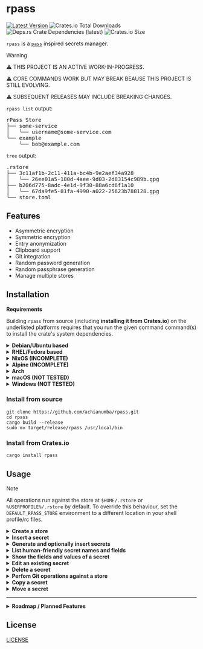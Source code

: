 <!-- markdownlint-disable no-inline-html -->
# rpass

[![Latest Version](https://img.shields.io/crates/v/rpass.svg)](https://crates.io/crates/rpass)
![Crates.io Total Downloads](https://img.shields.io/crates/d/rpass)
![Deps.rs Crate Dependencies (latest)](https://img.shields.io/deps-rs/rpass/latest)
![Crates.io Size](https://img.shields.io/crates/size/rpass)

`rpass` is a [`pass`](https://www.passwordstore.org/) inspired secrets manager.

> [!WARNING]
> ⚠️ THIS PROJECT IS AN ACTIVE WORK-IN-PROGRESS.
>
> ⚠️ CORE COMMANDS WORK BUT MAY BREAK BEAUSE THIS PROJECT IS STILL EVOLVING.
>
> ⚠️ SUBSEQUENT RELEASES MAY INCLUDE BREAKING CHANGES.

`rpass list` output:

<pre>
rPass Store
├── some-service
│   └── username@some-service.com
└── example
    └── bob@example.com
</pre>

`tree` output:

<pre>
.rstore
├── 3c11af1b-2c11-411a-bc4b-9e2aef34a928
│   └── 26ee01a5-180d-4aee-9d03-2d83154c989b.gpg
├── b206d775-8adc-4e1d-9f30-88a6cd6f1a10
│   └── 67da9fe5-81fa-4990-a022-25623b788128.gpg
└── store.toml
</pre>

## Features

- Asymmetric encryption
- Symmetric encryption
- Entry anonymization
- Clipboard support
- Git integration
- Random password generation
- Random passphrase generation
- Manage multiple stores

<!-- markdownlint-disable first-line-h1 no-emphasis-as-heading no-inline-html-->

## Installation

**Requirements**

Building `rpass` from source (including **installing it from Crates.io**) on the underlisted platforms requires that you run the given command command(s) to install the crate's system dependencies.

<details>
<summary><strong>Debian/Ubuntu based</strong></summary>

```shell
apt install -y pkg-config gcc libgpgme-dev
```

</details>

<details>
<summary><strong>RHEL/Fedora based</strong></summary>

```shell
dnf install -y gcc gpgme-devel
```

</details>

<details>
<summary><strong>NixOS (INCOMPLETE)</strong></summary>

```shell
nix-env -iA nixpkgs.gcc \
  nixpkgs.pkg-config \
  nixpkgs.gpgme.dev \
  nixpkgs.libassuan.dev \
  nixpkgs.libgpg-error.dev
```

```shell
export EXPORT $HOME/.nix-profile/lib/pkgconfig/
```

</details>

<details>
<summary><strong>Alpine (INCOMPLETE)</strong></summary>

```shell
apk add musl-dev gcc libgpg-error-dev gpgme-dev
```

</details>

<details>
<summary><strong>Arch</strong></summary>

```shell
pacman -Syu gcc pkg-config gpgme
```

</details>

<details>
<summary><strong>macOS (NOT TESTED)</strong></summary>

```shell
brew install gnupg pinentry-mac
```

</details>

<details>
<summary><strong>Windows (NOT TESTED)</strong></summary>

Download and install [`Gpg4win`](https://www.gpg4win.org)

</details>

### Install from source

```shell
git clone https://github.com/achianumba/rpass.git
cd rpass
cargo build --release
sudo mv target/release/rpass /usr/local/bin
```

### Install from Crates.io

```shell
cargo install rpass
```


<!-- markdownlint-disable first-line-h1 no-inline-html no-emphasis-as-heading -->

## Usage

> [!NOTE]
> All operations run against the store at `$HOME/.rstore` or `%USERPROFILE%/.rstore`
> by default. To override this behaviour, set the `DEFAULT_RPASS_STORE` environment
> to a different location in your shell profile/rc files.

<details>
<summary><strong>Create a store</strong></summary>

Create a store of symmetrically encrypted secrets:

```shell
rpass init
```

Create a store of asymmetrically encrypted secrets:

```shell
rpass init -k A6C4C64CCC8E8D4A278660B0A78A721FDBC087D9
```

Create a store and manage its history through revision control

```shell
rpass init -gk A6C4C64CCC8E8D4A278660B0A78A721FDBC087D9
```

Create a store in `Documents/store` by explicitly setting target store path.

```shell
rpass init -k A6C4C64CCC8E8D4A278660B0A78A721FDBC087D9 Documents/store
```

</details>

<details>
<summary><strong>Insert a secret</strong></summary>

Insert a `username` and a `password` for `bob@example.com`:

```shell
rpass insert example/bob@example.com
```

Insert a secret containing whatever field name you want:

```shell
rpass insert -c some-service/username@some-service.com
```

Echo each characters to the screen as it's enter by the user while inserting a secret:

```shell
rpass insert -e example/bob@example.com
```

Insert a secret into the store at `Documents/store`:

```shell
rpass insert example/bob@example.com Documents/store
```

</details>

<details>
<summary><strong>Generate and optionally insert secrets</strong></summary>

Generate a 32-character password (**default**):

```shell
rpass generate -p
```

Generate a 15-character password:

```shell
rpass generate -pl 15
```

Generate a 6-word passphrase:

```shell
rpass generate -P
```

Generate a 10-word passphrase:

```shell
rpass generate -Pl 10
```

Generate and insert a password for `whois@home.local`:

```shell
rpass generate -p whois@home.local
```

</details>

<details>
<summary><strong>List human-friendly secret names and fields</strong></summary>

List the fields in a secret:

```shell
rpass list whois@home.local
```

List the secrets in a group:

```shell
rpass list example
```

</details>

<details>
<summary><strong>Show the fields and values of a secret</strong></summary>

Print the value of the `password` field to the console:

```shell
rpass show whois@home.local -f password
```

Print a JSON object containing the field names and values of the `password` and `username` to the console:

```shell
rpass show whois@home.local -f password username
```

Print a JSON object containing all field names and their values to the console:

```shell
rpass show whois@home.local
```

</details>

<details>
<summary><strong>Edit an existing secret</strong></summary>

Rename the `username` field:

```shell
rpass edit whois@home.local -f username
```

Change the `username` field's value:

```shell
rpass edit whois@home.local -v username
```

Add an `api-token` field to an existing secret:

```shell
rpass edit whois@home.local -n api-token
```

</details>

<details>
<summary><strong>Delete a secret</strong></summary>

Delete a secret named `throwaway123`

```shell
rpass remove throwaway123
```

</details>

<details>
<summary><strong>Perfom Git operations against a store</strong></summary>

For example, view a summary of the store's history by running:

```shell
rpass git log --oneline
```

</details>

<details>

<summary><strong>Copy a secret</strong></summary>

Copy a secret named `whois@home.local` to `whois@localhost`:

```shell
rpass copy whois@home.local whois@localhost
```

</details>

<details>
<summary><strong>Move a secret</strong></summary>

Move a secret named `whois@localhost` to `local`:

```shell
rpass move whois@localhost local
```

</details>


<!-- markdownlint-disable first-line-h1 no-inline-html -->
---

<details>
<summary><strong>Roadmap / Planned Features</strong></summary> 

The following are on the roadmap but not yet implemented:

- `grep`: Search for strings in secrets
- `find`: Search for strings in secret pathnames
- `export`: Export secret, group, or store to JSON
- `import`: Import secrets.
- `serve`: Serve secrets over a REST API.

</details>


## License

[LICENSE](/LICENSE)